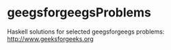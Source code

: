 # geegsforgeegsProblems
Haskell solutions for selected geegsforgeegs problems: http://www.geeksforgeeks.org
